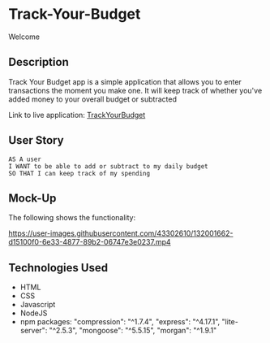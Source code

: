 # Track-Your-Budget

Welcome

## Description

Track Your Budget app is a simple application that allows you to enter transactions the moment you make one. It will keep track of whether you've added money to your overall budget or subtracted

Link to live application: [TrackYourBudget](https://track-your-budget-simple.herokuapp.com/)

## User Story

```
AS A user
I WANT to be able to add or subtract to my daily budget
SO THAT I can keep track of my spending
```

## Mock-Up

The following shows the functionality:

https://user-images.githubusercontent.com/43302610/132001662-d15100f0-6e33-4877-89b2-06747e3e0237.mp4

## Technologies Used

- HTML
- CSS
- Javascript
- NodeJS
- npm packages:
  "compression": "^1.7.4",
  "express": "^4.17.1",
  "lite-server": "^2.5.3",
  "mongoose": "^5.5.15",
  "morgan": "^1.9.1"
